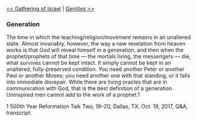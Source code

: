 [<< Gathering of Israel](Gathering%20of%20Israel.md)  |  [Gentiles >>](Gentiles.md)

### Generation
The time in which the teaching/religion/movement remains in an unaltered state. Almost invariably, however, the way a new revelation from heaven works is that God will reveal himself in a generation, and then when the prophet/prophets of that time — the mortals living, the messengers — die, what survives cannot be kept intact. It simply cannot be kept in an unaltered, fully-preserved condition. You need another Peter or another Paul or another Moses; you need another one with that standing, or it falls into immediate disrepair. While there are living oracles that are in communication with God, that is the best definition of a generation. Uninspired men cannot add to the work of a prophet.1



1 500th Year Reformation Talk Two, 19–20, Dallas, TX, Oct. 19, 2017, Q&A, transcript.